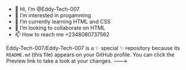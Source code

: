 - 👋 Hi, I’m @Eddy-Tech-007
- 👀 I’m interested in progamming
- 🌱 I’m currently learning HTML and CSS
- 💞️ I’m looking to collaborate on HTML
- 📫 How to reach me +2348080737562

Eddy-Tech-007/Eddy-Tech-007 is a ✨ special ✨ repository because its `README.md` (this file) appears on your GitHub profile.
You can click the Preview link to take a look at your changes.
--->
